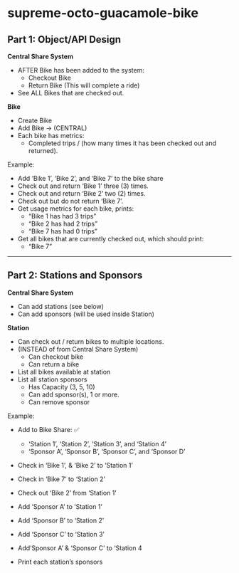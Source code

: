 # supreme-octo-guacamole-bike

## Part 1: Object/API Design

**Central Share System**

- AFTER Bike has been added to the system:
  - Checkout Bike
  - Return Bike (This will complete a ride)
- See ALL Bikes that are checked out.

**Bike**

- Create Bike
- Add Bike -> (CENTRAL)
- Each bike has metrics:
  - Completed trips / (how many times it has been checked out and returned).

Example:

- Add ‘Bike 1’, ‘Bike 2’, and ‘Bike 7’ to the bike share
- Check out and return ‘Bike 1’ three (3) times.
- Check out and return ‘Bike 2’ two (2) times.
- Check out but do not return ‘Bike 7’.
- Get usage metrics for each bike, prints:
  - “Bike 1 has had 3 trips”
  - “Bike 2 has had 2 trips”
  - “Bike 7 has had 0 trips”
- Get all bikes that are currently checked out, which should print:
  - “Bike 7”

---

## Part 2: Stations and Sponsors

**Central Share System**

- Can add stations (see below)
- Can add sponsors (will be used inside Station)

**Station**

- Can check out / return bikes to multiple locations.
- (INSTEAD of from Central Share System)
  - Can checkout bike
  - Can return a bike
- List all bikes available at station
- List all station sponsors
  - Has Capacity (3, 5, 10)
  - Can add sponsor(s), 1 or more.
  - Can remove sponsor

Example:

- Add to Bike Share: ✅

  - ‘Station 1’, ‘Station 2’, ‘Station 3’, and ‘Station 4’
  - ‘Sponsor A’, ‘Sponsor B’, ‘Sponsor C’, and ‘Sponsor D’

- Check in ‘Bike 1’, & ‘Bike 2’ to ‘Station 1’
- Check in ‘Bike 7’ to ‘Station 2’
- Check out ‘Bike 2’ from ‘Station 1’
- Add ‘Sponsor A’ to ‘Station 1’
- Add ‘Sponsor B’ to ‘Station 2’
- Add ‘Sponsor C’ to ‘Station 3’
- Add‘Sponsor A’ & ‘Sponsor C’ to ‘Station 4
- Print each station’s sponsors
